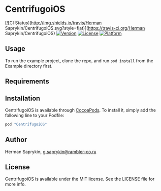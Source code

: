 # CentrifugoiOS

[![CI Status](http://img.shields.io/travis/Herman Saprykin/CentrifugoiOS.svg?style=flat)](https://travis-ci.org/Herman Saprykin/CentrifugoiOS)
[![Version](https://img.shields.io/cocoapods/v/CentrifugoiOS.svg?style=flat)](http://cocoapods.org/pods/CentrifugoiOS)
[![License](https://img.shields.io/cocoapods/l/CentrifugoiOS.svg?style=flat)](http://cocoapods.org/pods/CentrifugoiOS)
[![Platform](https://img.shields.io/cocoapods/p/CentrifugoiOS.svg?style=flat)](http://cocoapods.org/pods/CentrifugoiOS)

## Usage

To run the example project, clone the repo, and run `pod install` from the Example directory first.

## Requirements

## Installation

CentrifugoiOS is available through [CocoaPods](http://cocoapods.org). To install
it, simply add the following line to your Podfile:

```ruby
pod "CentrifugoiOS"
```

## Author

Herman Saprykin, g.saprykin@rambler-co.ru

## License

CentrifugoiOS is available under the MIT license. See the LICENSE file for more info.
